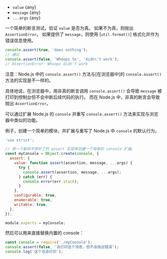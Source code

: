 <!-- YAML
added: v0.1.101
-->
* `value` {any}
* `message` {any}
* `...args` {any}

一个简单的断言测试，验证 `value` 是否为真。
如果不为真，则抛出 `AssertionError`。
如果提供了 `message`，则使用 [`util.format()`] 格式化并作为错误信息使用。

```js
console.assert(true, 'does nothing');
// 通过
console.assert(false, 'Whoops %s', 'didn\'t work');
// AssertionError: Whoops didn't work
```

注意：Node.js 中的 `console.assert()` 方法与[在浏览器中]的 `console.assert()` 方法的实现是不一样的。

具体地说，在浏览器中，用非真的断言调用 `console.assert()` 会导致 `message` 被打印到控制台但不会中断后续代码的执行。
而在 Node.js 中，非真的断言会导致抛出 `AssertionError`。

可以通过扩展 Node.js 的 `console` 并重写 `console.assert()` 方法来实现与浏览器中类似的功能。

例子，创建一个简单的模块，并扩展与重写了 Node.js 中 `console` 的默认行为。

<!-- eslint-disable func-name-matching -->
```js
'use strict';

// 用一个新的不带补丁的 assert 实现来创建一个简单的 console 扩展。
const myConsole = Object.create(console, {
  assert: {
    value: function assert(assertion, message, ...args) {
      try {
        console.assert(assertion, message, ...args);
      } catch (err) {
        console.error(err.stack);
      }
    },
    configurable: true,
    enumerable: true,
    writable: true,
  },
});

module.exports = myConsole;
```

然后可以用来直接替换内置的 console：

```js
const console = require('./myConsole');
console.assert(false, '会打印这个消息，但不会抛出错误');
console.log('这个也会打印');
```

